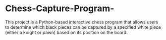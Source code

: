 # Chess-Capture-Program-
This project is a Python-based interactive chess program that allows users to determine which black pieces can be captured by a specified white piece (either a knight or pawn) based on its position on the board.

